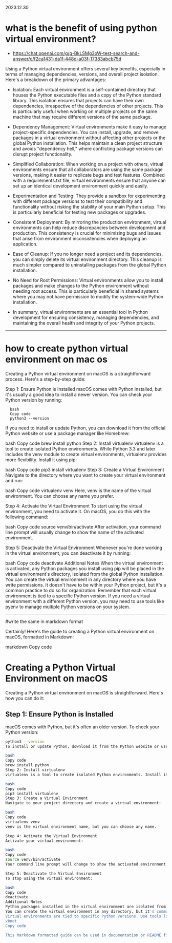 2023.12.30


# what is the benefit of using python virtual environment? 

* https://chat.openai.com/g/g-BkLSMg3oW-test-search-and-answer/c/f2ca1431-da1f-448d-a03f-17383abcb75d

Using a Python virtual environment offers several key benefits, especially in terms of managing dependencies, versions, and overall project isolation. Here's a breakdown of the primary advantages:

* Isolation: Each virtual environment is a self-contained directory that houses the Python executable files and a copy of the Python standard library. This isolation ensures that projects can have their own dependencies, irrespective of the dependencies of other projects. This is particularly useful when working on multiple projects on the same machine that may require different versions of the same package.

* Dependency Management: Virtual environments make it easy to manage project-specific dependencies. You can install, upgrade, and remove packages in a virtual environment without affecting other projects or the global Python installation. This helps maintain a clean project structure and avoids "dependency hell," where conflicting package versions can disrupt project functionality.

* Simplified Collaboration: When working on a project with others, virtual environments ensure that all collaborators are using the same package versions, making it easier to replicate bugs and test features. Combined with a requirements.txt file, virtual environments ensure that anyone can set up an identical development environment quickly and easily.

* Experimentation and Testing: They provide a sandbox for experimenting with different package versions to test their compatibility and functionality without risking the stability of your main Python setup. This is particularly beneficial for testing new packages or upgrades.

* Consistent Deployment: By mirroring the production environment, virtual environments can help reduce discrepancies between development and production. This consistency is crucial for minimizing bugs and issues that arise from environment inconsistencies when deploying an application.

* Ease of Cleanup: If you no longer need a project and its dependencies, you can simply delete its virtual environment directory. This cleanup is much simpler compared to uninstalling packages from the global Python installation.

* No Need for Root Permissions: Virtual environments allow you to install packages and make changes to the Python environment without needing root access. This is particularly beneficial in shared systems where you may not have permission to modify the system-wide Python installation.

* In summary, virtual environments are an essential tool in Python development for ensuring consistency, managing dependencies, and maintaining the overall health and integrity of your Python projects.






--------------------------


# how to create python virtual environment on mac os

Creating a Python virtual environment on macOS is a straightforward process. Here's a step-by-step guide:

Step 1: Ensure Python is Installed
macOS comes with Python installed, but it's usually a good idea to install a newer version. You can check your Python version by running:

      bash
      Copy code
      python3 --version

If you need to install or update Python, you can download it from the official Python website or use a package manager like Homebrew:

bash
Copy code
brew install python
Step 2: Install virtualenv
virtualenv is a tool to create isolated Python environments. While Python 3.3 and later includes the venv module to create virtual environments, virtualenv provides more flexibility. Install it using pip:

bash
Copy code
pip3 install virtualenv
Step 3: Create a Virtual Environment
Navigate to the directory where you want to create your virtual environment and run:

bash
Copy code
virtualenv venv
Here, venv is the name of the virtual environment. You can choose any name you prefer.

Step 4: Activate the Virtual Environment
To start using the virtual environment, you need to activate it. On macOS, you do this with the following command:

bash
Copy code
source venv/bin/activate
After activation, your command line prompt will usually change to show the name of the activated environment.

Step 5: Deactivate the Virtual Environment
Whenever you're done working in the virtual environment, you can deactivate it by running:

bash
Copy code
deactivate
Additional Notes
When the virtual environment is activated, any Python packages you install using pip will be placed in the virtual environment's directory, isolated from the global Python installation.
You can create the virtual environment in any directory where you have write permissions. It doesn't have to be within your Python project, but it's a common practice to do so for organization.
Remember that each virtual environment is tied to a specific Python version. If you need a virtual environment with a different Python version, you may need to use tools like pyenv to manage multiple Python versions on your system.


--------------------------


#write the same in markdown format

Certainly! Here's the guide to creating a Python virtual environment on macOS, formatted in Markdown:

markdown
Copy code
# Creating a Python Virtual Environment on macOS

Creating a Python virtual environment on macOS is straightforward. Here's how you can do it:

## Step 1: Ensure Python is Installed

macOS comes with Python, but it's often an older version. To check your Python version:

```bash
python3 --version
To install or update Python, download it from the Python website or use Homebrew:

bash
Copy code
brew install python
Step 2: Install virtualenv
virtualenv is a tool to create isolated Python environments. Install it using pip:

bash
Copy code
pip3 install virtualenv
Step 3: Create a Virtual Environment
Navigate to your project directory and create a virtual environment:

bash
Copy code
virtualenv venv
venv is the virtual environment name, but you can choose any name.

Step 4: Activate the Virtual Environment
Activate your virtual environment:

bash
Copy code
source venv/bin/activate
Your command line prompt will change to show the activated environment.

Step 5: Deactivate the Virtual Environment
To stop using the virtual environment:

bash
Copy code
deactivate
Additional Notes
Python packages installed in the virtual environment are isolated from the global Python installation.
You can create the virtual environment in any directory, but it's common to create it within your Python project for organization.
Virtual environments are tied to specific Python versions. Use tools like pyenv to manage multiple Python versions.
vbnet
Copy code

This Markdown formatted guide can be used in documentation or README files for better readability and formatting on platforms that support Markdown, like GitHub or Bitbucket.








